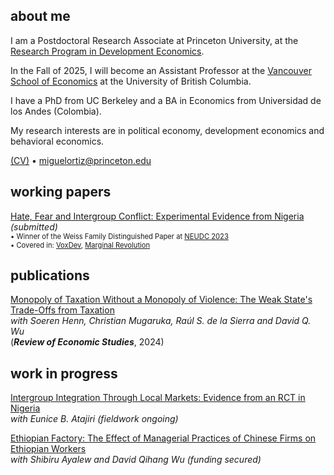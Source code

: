 ## about me

I am a Postdoctoral Research Associate at Princeton University, at the [Research Program in Development Economics](https://rpde.princeton.edu/). 

In the Fall of 2025, I will become an Assistant Professor at the [Vancouver School of Economics](https://economics.ubc.ca/) at the University of British Columbia. 

I have a PhD from UC Berkeley and a BA in Economics from Universidad de los Andes (Colombia).

My research interests are in political economy, development economics and behavioral economics.

[(CV)](pdf/CV_MO.pdf) • miguelortiz@princeton.edu


## working papers

[Hate, Fear and Intergroup Conflict: Experimental Evidence from Nigeria](pdf/HateFear_Ortiz.pdf)<br/>
_(submitted)_ <br/>
<span style="font-size:0.8em;">• Winner of the Weiss Family Distinguished Paper at [NEUDC 2023](https://www.hks.harvard.edu/centers/cid/events/neudc-2023-conference/agenda)</span><br>
<span style="font-size:0.8em;">• Covered in: [VoxDev](https://voxdev.org/topic/institutions-political-economy/fear-more-hate-drives-intergroup-conflict-nigeria), [Marginal Revolution](https://marginalrevolution.com/marginalrevolution/2023/11/is-fear-a-bigger-problem-than-hate.html)</span>

## publications

[Monopoly of Taxation Without a Monopoly of Violence: The Weak State's Trade-Offs from Taxation](pdf/Monopoly_of_Taxation.pdf)<br/>
_with Soeren Henn, Christian Mugaruka, Raúl S. de la Sierra and David Q. Wu_ <br/>
(_**Review of Economic Studies**_, 2024) <br/>
<!-- <span style="font-size:0.8em;">• Summary for a broader audience: [here](https://miguelortizp.github.io/)</span> (Lo de las flechas es para volverlo comentario) -->

## work in progress

[Intergroup Integration Through Local Markets: Evidence from an RCT in Nigeria](https://miguelortizp.github.io/)<br/>
_with Eunice B. Atajiri_ _(fieldwork ongoing)_

[Ethiopian Factory: The Effect of Managerial Practices of Chinese Firms on Ethiopian Workers](https://miguelortizp.github.io/)<br/>
_with Shibiru Ayalew and David Qihang Wu_ _(funding secured)_



